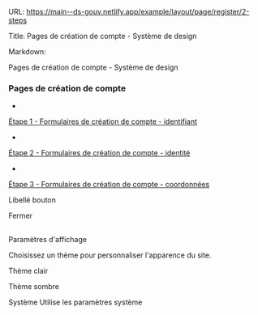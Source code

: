 URL:
https://main--ds-gouv.netlify.app/example/layout/page/register/2-steps

Title:
Pages de création de compte - Système de design

Markdown:

Pages de création de compte - Système de design


### Pages de création de compte


-
[Étape 1 - Formulaires de création de compte - identifiant](2a-login)


-
[Étape 2 - Formulaires de création de compte - identité](2b-identity)


-
[Étape 3 - Formulaires de création de compte - coordonnées](2c-address)


Libellé bouton


Fermer


##
Paramètres d'affichage


Choisissez un thème pour personnaliser l'apparence du site.


Thème clair


Thème sombre


Système
Utilise les paramètres système
